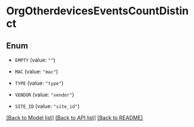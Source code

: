 # OrgOtherdevicesEventsCountDistinct

## Enum


* `EMPTY` (value: `""`)

* `MAC` (value: `"mac"`)

* `TYPE` (value: `"type"`)

* `VENDOR` (value: `"vendor"`)

* `SITE_ID` (value: `"site_id"`)


[[Back to Model list]](../README.md#documentation-for-models) [[Back to API list]](../README.md#documentation-for-api-endpoints) [[Back to README]](../README.md)


